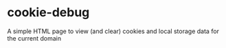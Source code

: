 # cookie-debug
A simple HTML page to view (and clear) cookies and local storage data for the current domain
